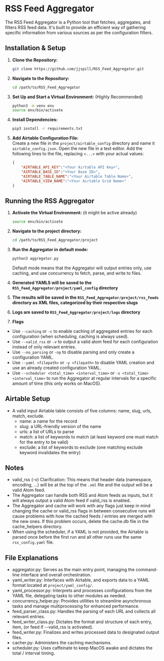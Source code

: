 # RSS Feed Aggregator

The RSS Feed Aggregator is a Python tool that fetches, aggregates, and filters RSS feed data. It's built to provide an efficient way of gathering specific information from various sources as per the configuration filters.

## Installation & Setup

1. **Clone the Repository:**
    ```bash
    git clone https://github.com/jjspill/RSS_Feed_Aggregator.git
    ```

2. **Navigate to the Repository:**
    ```bash
    cd /path/to/RSS_Feed_Aggregator
    ```

3. **Set Up and Start a Virtual Environment:** (Highly Recommended)
    ```bash
    python3 -m venv env
    source env/bin/activate
    ```

4. **Install Dependencies:**
    ```bash
    pip3 install -r requirements.txt
    ```

5. **Add Airtable Configuration File:**  
    Create a new file in the `project/airtable_config` directory and name it `airtable_config.json`.
    Open the new file in a text editor.
    Add the following lines to the file, replacing `<...>` with your actual values:
    ```json
    {
	    "AIRTABLE_API_KEY":"<Your Airtable API Key>",
	    "AIRTABLE_BASE_ID":"<Your Base ID>",
	    "AIRTABLE_TABLE_NAME":"<Your Airtable Table Name>",
	    "AIRTABLE_VIEW_NAME":"<Your Airtable Grid Name>"
    }
    ```

## Running the RSS Aggregator

1. **Activate the Virtual Environment:** (it might be active already)
    ```bash
    source env/bin/activate
    ```
2. **Navigate to the project directory:**
    ```bash
    cd /path/to/RSS_Feed_Aggregator/project
    ```

3. **Run the Aggregator in default mode:**
    ```bash
    python3 aggregator.py
    ```
    Default mode means that the Aggregator will output entries only, use caching, and use concurrency to fetch, parse, and write to files.

4. **Generated YAMLS will be saved to the `RSS_Feed_Aggregator/project/yaml_config` directory**

5. **The results will be saved in the `RSS_Feed_Aggregator/project/rss_feeds` directory as XML files, categorized by their respective slugs**  

6. **Logs are saved to `RSS_Feed_Aggregator/project/logs` directory**

7. **Flags**
- Use `--caching` or `-c` to enable caching of aggregated entries for each configuration (when scheduling, caching is always used).
- Use `--valid_rss` or `-v` to output a valid atom feed for each configuration instead of only relevant entries.
- Use `--no_parsing` or `-np` to disable parsing and only create a configuration YAML.
- Use `--yaml <filepath>` or `-y <filepath>` to disable YAML creation and use an already created configuration YAML.
- Use `--scheduler <total_time> <interval_time>` or `-s <total_time> <interval_time>` to run the Aggregator at regular intervals for a specific amount of time (this only works on MacOS).

## Airtable Setup
- A valid input Airtable table consists of five columns: name, slug, urls, match, exclude.
    - name: a name for the record
    - slug: a URL-friendly version of the name
    - urls: a list of URLs to parse
    - match: a list of keywords to match (at least keyword one must match for the entry to be valid)
    - exclude: a list of keywords to exclude (one matching exclude keyword invalidates the entry)

## Notes
- valid_rss (-v) Clarification: This means that header data (namespace, encoding, ...) will be at the top of the `.xml` file and the output will be a valid Atom feed.
- The Aggregator can handle both RSS and Atom feeds as inputs, but it will always output a valid Atom feed if valid_rss is enabled.
- The Aggregator and cache will work with any flags just keep in mind changing the cache or valid_rss flags in between consecutive runs will cause problems with how the cached feeds / entries are merged with the new ones. If this problem occurs, delete the cache.db file in the cache_helpers directory.
- When using the scheduler, if a YAML is not provided, the Airtable is parsed once before the first run and all other runs use the same `rss_config.yaml` file.

## File Explanations
- aggregator.py: Serves as the main entry point, managing the command-line interface and overall orchestration.
- yaml_writer.py: Interfaces with Airtable, and exports data to a YAML format located at `project/yaml_config/`.
- yaml_processor.py: Interprets and processes configurations from the YAML file, delegating tasks to other modules as needed.
- concurrency_helper.py: Provides utilities to streamline asynchronous tasks and manage multiprocessing for enhanced performance.
- feed_parser_class.py: Handles the parsing of each URL and collects all relevant entries.
- feed_writer_class.py: Dictates the format and structure of each entry, item, (or feed if --valid_rss is activated).
- feed_writer.py: Finalizes and writes processed data to designated output files.
- cacher.py: Administers the caching mechanisms.
- scheduler.py: Uses caffeinate to keep MacOS awake and dictates the total / interval timing.